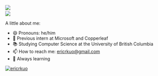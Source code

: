 <p>
    <a href="https://github.com/DenverCoder1/readme-typing-svg">
      <img src="https://readme-typing-svg.herokuapp.com?color=A69DD1&height=30&lines=Hello!+I'm+Eric"/>
    <a/>
    <br/>
    <a href="https://www.linkedin.com/in/ericrkuo/">
      <img src="https://img.shields.io/badge/-ericrkuo-blue?style=flat-square&logo=Linkedin&logoColor=white&link=https://www.linkedin.com/in/ericrkuo/"/>
    <a/>  
</p>

A little about me:
- 😄 Pronouns: he/him
- 💼 Previous intern at Microsoft and Copperleaf
- 📚 Studying Computer Science at the University of British Columbia
- 📫 How to reach me: ericrkuo@gmail.com
- 🌱 Always learning

<a href="#stats" align="center">
  <img align="center" 
       src="https://github-readme-stats.vercel.app/api?username=ericrkuo&count_private=true&show_icons=true&include_all_commits=true&show_owner=true&title_color=61dafb&text_color=ffffff&icon_color=61dafb&bg_color=20232a&langs_count=8&layout=compact&border_color=61dafb&hide_border=true"
       alt="ericrkuo"/>
</a>

